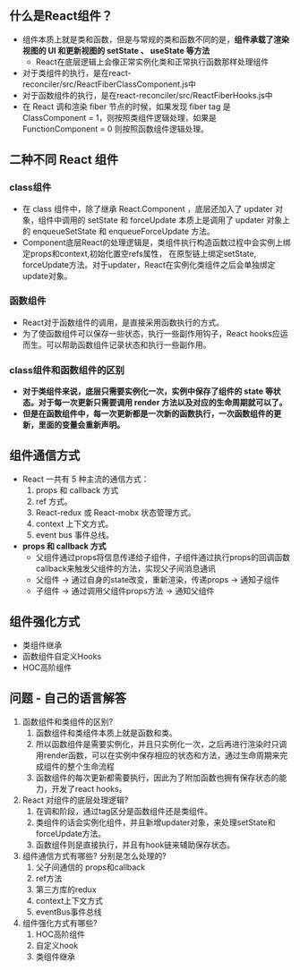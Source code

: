 ## 什么是React组件？
- 组件本质上就是类和函数，但是与常规的类和函数不同的是，**组件承载了渲染视图的 UI 和更新视图的 setState 、 useState 等方法**
	- React在底层逻辑上会像正常实例化类和正常执行函数那样处理组件
- 对于类组件的执行，是在react-reconciler/src/ReactFiberClassComponent.js中
- 对于函数组件的执行，是在react-reconciler/src/ReactFiberHooks.js中
- 在 React 调和渲染 fiber 节点的时候，如果发现 fiber tag 是 ClassComponent = 1，则按照类组件逻辑处理，如果是 FunctionComponent = 0 则按照函数组件逻辑处理。

## 二种不同 React 组件
### class组件
- 在 class 组件中，除了继承 React.Component ，底层还加入了 updater 对象，组件中调用的 setState 和 forceUpdate 本质上是调用了 updater 对象上的 enqueueSetState 和 enqueueForceUpdate 方法。
- Component底层React的处理逻辑是，类组件执行构造函数过程中会实例上绑定props和context,初始化置空refs属性， 在原型链上绑定setState, forceUpdate方法。对于updater，React在实例化类组件之后会单独绑定update对象。

### 函数组件
- React对于函数组件的调用，是直接采用函数执行的方式。
- 为了使函数组件可以保存一些状态，执行一些副作用钩子，React hooks应运而生。可以帮助函数组件记录状态和执行一些副作用。

### class组件和函数组件的区别
- **对于类组件来说，底层只需要实例化一次，实例中保存了组件的 state 等状态。对于每一次更新只需要调用 render 方法以及对应的生命周期就可以了。**
- **但是在函数组件中，每一次更新都是一次新的函数执行，一次函数组件的更新，里面的变量会重新声明。**


## 组件通信方式
- React 一共有 5 种主流的通信方式：
	1.  props 和 callback 方式
	2.  ref 方式。
	3.  React-redux 或 React-mobx 状态管理方式。
	4.  context 上下文方式。
	5.  event bus 事件总线。
- **props 和 callback 方式**
	- 父组件通过props将信息传递给子组件，子组件通过执行props的回调函数callback来触发父组件的方法，实现父子间消息通讯
	- 父组件 -> 通过自身的state改变，重新渲染，传递props -> 通知子组件
	- 子组件 -> 通过调用父组件props方法 ->  通知父组件

## 组件强化方式
- 类组件继承
- 函数组件自定义Hooks
- HOC高阶组件

## 问题 - 自己的语言解答
1. 函数组件和类组件的区别?
	1. 函数组件和类组件本质上就是函数和类。
	2. 所以函数组件是需要实例化，并且只实例化一次，之后再进行渲染时只调用render函数，可以在实例中保存相应的状态和方法，通过生命周期来完成组件的整个生命流程
	3. 函数组件的每次更新都需要执行，因此为了附加函数也拥有保存状态的能力，开发了react hooks。
2. React 对组件的底层处理逻辑?
	1. 在调和阶段，通过tag区分是函数组件还是类组件。
	2. 类组件的话会实例化组件，并且新增updater对象，来处理setState和forceUpdate方法。
	3. 函数组件则是直接执行，并且有hook链来辅助保存状态。
3. 组件通信方式有哪些? 分别是怎么处理的?
	1. 父子间通信的 props和callback
	2. ref方法
	3. 第三方库的redux
	4. context上下文方式
	5. eventBus事件总线
4. 组件强化方式有哪些?
	1. HOC高阶组件
	2. 自定义hook
	3. 类组件继承